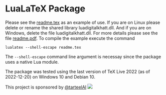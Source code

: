 # LuaLaTeX Package
Please see the [readme.tex](readme.tex) as an example of use. 
If you are on Linux please delete or rename the shared library luadigitalkhatt.dll. And if you are on Windows, delete the file luadigitalkhatt.dll. 
For more details please see the file [readme.pdf](readme.pdf).
To compile the example execute the command
```
lualatex --shell-escape readme.tex
```
The `--shell-escape` command line argument is necessay since the package uses a native Lua module. 

The package was tested using the last version of TeX Live 2022 (as of 2022-12-20) on Windows 10 and Debian 10.

This project is sponsored by [@tarteelAI](https://github.com/TarteelAI) [<img src="https://assets-global.website-files.com/6167e862f6dfba5084eb5554/61680717c50ec79defcdb062_logo-group.svg">](https://www.tarteel.ai/)
